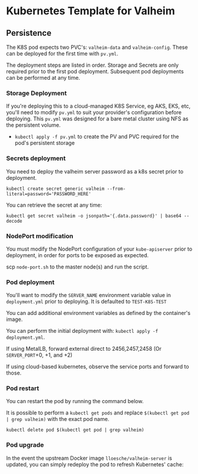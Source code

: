 # Kubernetes Template for Valheim

## Persistence

The K8S pod expects two PVC's: `valheim-data` and `valheim-config`.  These can be deployed for the first time with `pv.yml`.

The deployment steps are listed in order.  Storage and Secrets are only required prior to the first pod deployment.  Subsequent pod deployments can be performed at any time.

### Storage Deployment

If you're deploying this to a cloud-managed K8S Service, eg AKS, EKS, etc, you'll need to modify `pv.yml` to suit your provider's configuration before deploying.  This `pv.yml` was designed for a bare metal cluster using NFS as the persistent volume.

* `kubectl apply -f pv.yml` to create the PV and PVC required for the pod's persistent storage

### Secrets deployment

You need to deploy the valheim server password as a k8s secret prior to deployment.

`kubectl create secret generic valheim --from-literal=password='PASSWORD_HERE'`

You can retrieve the secret at any time:

`kubectl get secret valheim -o jsonpath='{.data.password}' | base64 --decode`

### NodePort modification

You must modify the NodePort configuration of your `kube-apiserver` prior to deployment, in order for ports to be exposed as expected.

scp `node-port.sh` to the master node(s) and run the script.

### Pod deployment

You'll want to modify the `SERVER_NAME` environment variable value in `deployment.yml` prior to deploying.  It is defaulted to `TEST-K8S-TEST`

You can add additional environment variables as defined by the container's image.

You can perform the initial deployment with: `kubectl apply -f deployment.yml`.

If using MetalLB, forward external direct to 2456,2457,2458 (Or `SERVER_PORT`+0, +1, and +2)

If using cloud-based kubernetes, observe the service ports and forward to those.

### Pod restart

You can restart the pod by running the command below.  

It is possible to perform a `kubectl get pods` and replace `$(kubectl get pod | grep valheim)` with the exact pod name.

`kubectl delete pod $(kubectl get pod | grep valheim)`

### Pod upgrade

In the event the upstream Docker image `lloesche/valheim-server` is updated, you can simply redeploy the pod to refresh Kubernetes' cache:
